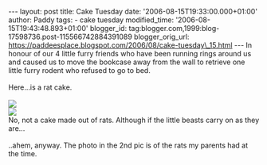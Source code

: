 \-\-- layout: post title: Cake Tuesday date:
\'2006-08-15T19:33:00.000+01:00\' author: Paddy tags: - cake tuesday
modified\_time: \'2006-08-15T19:43:48.893+01:00\' blogger\_id:
tag:blogger.com,1999:blog-17598736.post-115566742884391089
blogger\_orig\_url:
https://paddeesplace.blogspot.com/2006/08/cake-tuesday\_15.html \-\-- In
honour of our 4 little furry friends who have been running rings around
us and caused us to move the bookcase away from the wall to retrieve one
little furry rodent who refused to go to bed.\
\
Here\...is a rat cake.\
\
[![](https://photos1.blogger.com/blogger/7081/1699/320/2006_0319Image0017.jpg)](https://photos1.blogger.com/blogger/7081/1699/1600/2006_0319Image0017.jpg)\
[![](https://photos1.blogger.com/blogger/7081/1699/320/2006_0319Image0011.jpg)](https://photos1.blogger.com/blogger/7081/1699/1600/2006_0319Image0011.jpg)\
No, not a cake made out of rats. Although if the little beasts carry on
as they are\...\
\
..ahem, anyway. The photo in the 2nd pic is of the rats my parents had
at the time.
